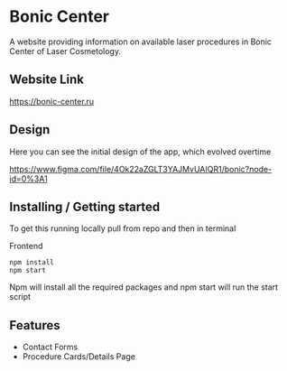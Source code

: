 # Bonic Center

A website providing information on available laser procedures in Bonic Center of Laser Cosmetology.

## Website Link 

https://bonic-center.ru

## Design 
Here you can see the initial design of the app, which evolved overtime

https://www.figma.com/file/4Ok22aZGLT3YAJMvUAIQR1/bonic?node-id=0%3A1


## Installing / Getting started

To get this running locally pull from repo and then in terminal

Frontend
```shell
npm install
npm start
```
Npm will install all the required packages and npm start will run the start script


## Features
* Contact Forms
* Procedure Cards/Details Page

